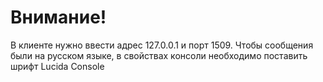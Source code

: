 # Внимание!
В клиенте нужно ввести адрес 127.0.0.1 и порт 1509.
Чтобы сообщения были на русском языке, в свойствах консоли необходимо поставить шрифт Lucida Console
